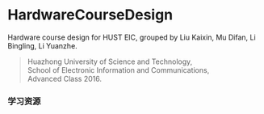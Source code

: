# HardwareCourseDesign
Hardware course design for HUST EIC, grouped by Liu Kaixin, Mu Difan, Li Bingling, Li Yuanzhe.

> Huazhong University of Science and Technology, </br>
School of Electronic Information and Communications, </br>
Advanced Class 2016.</br>

### 学习资源
